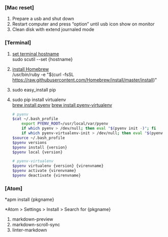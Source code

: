### [Mac reset]
1. Prepare a usb and shut down
2. Restart computer and press “option” until usb icon show on monitor
3. Clean disk with extend journaled mode


### [Terminal]
1. [set terminal hostname](http://coolfire.fetag.org/%E6%9B%B4%E6%94%B9-mac-%E5%9C%A8-terminal-%E9%A1%AF%E7%A4%BA%E7%9A%84-hostname/)    
   sudo scutil --set {hostname}
2. [install Homebrew](http://brew.sh/index_zh-tw.html)   
   /usr/bin/ruby -e "$(curl -fsSL https://raw.githubusercontent.com/Homebrew/install/master/install)"      

3. sudo easy_install pip

4. sudo pip install virtualenv        
   [brew install pyenv](http://python.jobbole.com/84621/)
   [brew install pyenv-virtualenv](http://www.jianshu.com/p/1842a363257c)
   ```sh
   # pyenv
   $cat ~/.bash_profile
       export PYENV_ROOT=/usr/local/var/pyenv
       if which pyenv > /dev/null; then eval "$(pyenv init -)"; fi
       if which pyenv-virtualenv-init > /dev/null; then eval "$(pyenv virtualenv-init -)"; fi
   $source ~/.bash_profile
   $pyenv versions
   $pyenv install {version}
   $pyenv local {version}

   # pyenv-virtualenv
   $pyenv virtualenv {version} {virenvname}
   $pyenv activate {virenvname}
   $pyenv deactivate {virenvname}
   ```
### [Atom]
*apm install {pkgname}

*Atom > Settings > Install > Search for {pkgname}
1. markdown-preview
2. markdown-scroll-sync
3. linter-markdown
